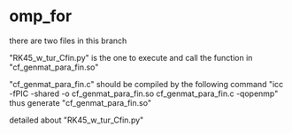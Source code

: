 # omp_for
there are two files in this branch


"RK45_w_tur_Cfin.py" is the one to execute and call the function in "cf_genmat_para_fin.so"


"cf_genmat_para_fin.c" should be compiled by the following command 
"icc -fPIC -shared -o cf_genmat_para_fin.so cf_genmat_para_fin.c -qopenmp" 
thus generate "cf_genmat_para_fin.so"


detailed about "RK45_w_tur_Cfin.py"
